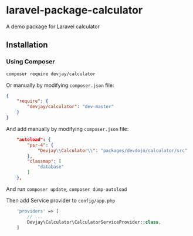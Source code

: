 # laravel-package-calculator
A demo package for Laravel calculator

## Installation

### Using Composer

```sh
composer require devjay/calculator
```

Or manually by modifying `composer.json` file:

``` json
{
    "require": {
        "devjay/calculator": "dev-master"
    }
}
```

And add manually by modifying `composer.json` file:

``` json
    "autoload": {
        "psr-4": {
            "Devjay\\Calculator\\": "packages/devdojo/calculator/src"
        },
        "classmap": [
            "database"
        ]
    },
```

And run `composer update`, `composer dump-autoload`

Then add Service provider to `config/app.php`

``` php
    'providers' => [
        // ...
        Devjay\Calculator\CalculatorServiceProvider::class,
    ]
```
